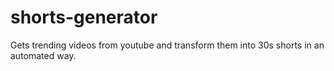 # shorts-generator
Gets trending videos from youtube and transform them into 30s shorts in an automated way.
